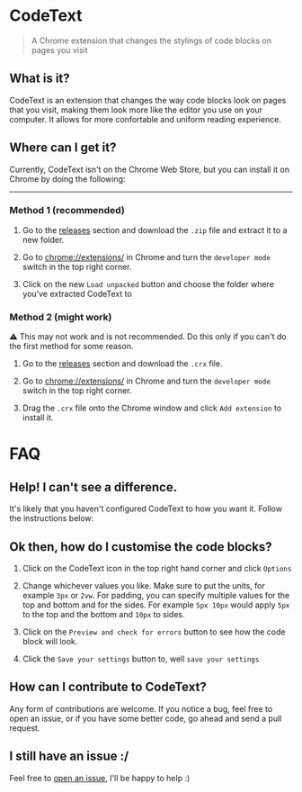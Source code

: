 # CodeText
> A Chrome extension that changes the stylings of code blocks on pages you visit

## What is it?
CodeText is an extension that changes the way code blocks look on pages that you visit, making them look more like the editor you use on your computer. It allows for more confortable and uniform reading experience.

## Where can I get it?
Currently, CodeText isn't on the Chrome Web Store, but you can install it on Chrome by doing the following:

---

### Method 1 (recommended)
1. Go to the [releases](https://github.com/ssight/CodeText/releases/) section and download the `.zip` file and extract it to a new folder.

2. Go to [chrome://extensions/](chrome://extensions/) in Chrome and turn the `developer mode` switch in the top right corner.

3. Click on the new `Load unpacked` button and choose the folder where you've extracted CodeText to

### Method 2 (might work)
⚠ This may not work and is not recommended. Do this only if you can't do the first method for some reason.

1. Go to the [releases](https://github.com/ssight/CodeText/releases/) section and download the `.crx` file.

2. Go to [chrome://extensions/](chrome://extensions/) in Chrome and turn the `developer mode` switch in the top right corner.

3. Drag the `.crx` file onto the Chrome window and click `Add extension` to install it.

# FAQ

## Help! I can't see a difference.
It's likely that you haven't configured CodeText to how you want it. Follow the instructions below:

## Ok then, how do I customise the code blocks?
1. Click on the CodeText icon in the top right hand corner and click `Options`

2. Change whichever values you like. Make sure to put the units, for example `3px` or `2vw`. For padding, you can specify multiple values for the top and bottom and for the sides. For example `5px 10px` would apply `5px` to the top and the bottom and `10px` to sides.

3. Click on the `Preview and check for errors` button to see how the code block will look.

4. Click the `Save your settings` button to, well `save your settings`

## How can I contribute to CodeText?
Any form of contributions are welcome. If you notice a bug, feel free to open an issue, or if you have some better code, go ahead and send a pull request.

## I still have an issue :/
Feel free to [open an issue](https://github.com/ssight/CodeText/issues/new), I'll be happy to help :)